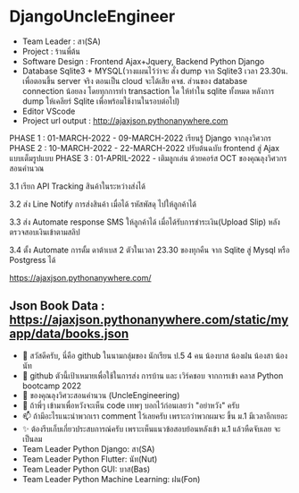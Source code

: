 # DjangoUncleEngineer

- Team Leader : สา(SA)
- Project : ร้านพี่ต้น
- Software Design : Frontend Ajax+Jquery, Backend Python Django
- Database Sqlite3 + MYSQL(วางแผนไว้ว่าจะ สั่ง dump จาก Sqlite3 เวลา 23.30น. เพื่อตอนขึ้น server จริง ตอนเป็น cloud จะได้เสีย คจช. ส่วนของ database connection น้อยลง โดยทุกการทำ transaction ใด ให้ทำใน sqlite ทั้งหมด หลังการ dump ให้เคลียร์ Sqlite เพื่อพร้อมใช้งานในรอบต่อไป)
- Editor VScode 
- Project url output : http://ajaxjson.pythonanywhere.com


PHASE 1 : 01-MARCH-2022 - 09-MARCH-2022 เรียนรู้ Django จากลุงวิศวกร 
PHASE 2 : 10-MARCH-2022 - 22-MARCH-2022 ปรับต้นฉบับ frontend สู่ Ajax แบบเต็มรูปแบบ
PHASE 3 : 01-APRIL-2022 - เติมลูกเล่น ด้วยคอร์ส OCT ของคุณลุงวิศวกรสอนคำนวณ

3.1 เรียก API Tracking สินค้าในระหว่างส่งได้

3.2 ส่ง Line Notify การส่งสินค้า เมื่อได้ รหัสพัสดุ ไปให้ลูกค้าได้

3.3 ส่ง Automate response SMS ให้ลูกค้าได้ เมื่อได้รับการชำระเงิน(Upload Slip) หลัง ตรวจสอบเงินเข้าตามสลิป

3.4 ตั้ง Automate การดั้ม ดาต้าเบส 2 ตัวในเวลา 23.30 ของทุกคืน จาก Sqlite สู่ Mysql หรือ Postgress ได้


https://ajaxjson.pythonanywhere.com/

Json Book Data :  https://ajaxjson.pythonanywhere.com/static/myapp/data/books.json
-----------------------------------------------------------------------------------
- 👋 สวัสดีครับ, นี่คือ github ในนามกลุ่มของ นักเรียน ป.5 4 คน น้องบาส น้องฝน น้องสา น้องนัท
- 👀 github ตัวนี้เป้าเหมายเพื่อใช้ในการส่ง การบ้าน และ เวิร์คชอบ จากการเข้า คลาส Python bootcamp 2022 
- 🌱 ของคุณลุงวิศวะสอนคำนวน (UncleEngineering)
- 💞️ ถ้าพี่ๆ เข้ามาเพื่อหวังจะเห็น code เทพๆ บอกไว้ก่อนเลยว่า "อย่าหวัง" ครับ 
- 📫 ถ้ามีอะไรแนะนำพวกเรา comment ไว้เลยครับ เพราะกว่าพวกผมจะ ขึ้น ม.1 มีเวลาอีกเยอะ
- ✨ ต้องรีบเก็บเกี่ยวประสบการณ์ครับ เพราะเห็นแนวข้อสอบย้อนหลังเข้า ม.1 แล้วหืดจับเลย จะเป็นลม
- Team Leader Python Django: สา(SA)
- Team Leader Python Flutter: นัท(Nut)
- Team Leader Python GUI: บาส(Bas)
- Team Leader Python Machine Learning: ฝน(Fon)
<!---
BasFonSaNut/BasFonSaNut is a ✨ special ✨ repository because its `README.md` (this file) appears on your GitHub profile.
You can click the Preview link to take a look at your changes.
--->
